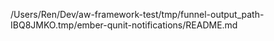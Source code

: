/Users/Ren/Dev/aw-framework-test/tmp/funnel-output_path-IBQ8JMKO.tmp/ember-qunit-notifications/README.md